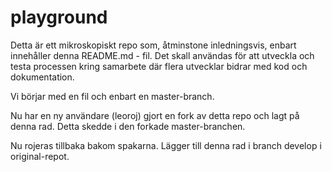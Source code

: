 # playground
Detta är ett mikroskopiskt repo som, åtminstone inledningsvis, enbart innehåller denna README.md - fil.
Det skall användas för att utveckla och testa processen kring samarbete där flera utvecklar bidrar med kod och dokumentation. 

Vi börjar med en fil och enbart en master-branch.

Nu har en ny användare (leoroj) gjort en fork av detta repo och lagt på denna rad. Detta skedde i den forkade master-branchen.

Nu rojeras tillbaka bakom spakarna. Lägger till denna rad i branch develop i original-repot. 
